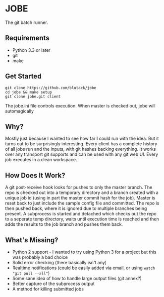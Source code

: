 # JOBE
The git batch runner.

Requirements
------------
* Python 3.3 or later
* git
* make

Get Started
-----------
```
git clone https://github.com/blutack/jobe
cd jobe && make setup
git clone jobe.git client
```

The jobe.ini file controls execution. When master is checked out, jobe will automagically 

Why?
----
Mostly just because I wanted to see how far I could run with the idea.
But it turns out to be surprisingly interesting.
Every client has a complete history of all jobs run and the inputs, with
git hashes backing everything. It works over any transport git supports
and can be used with any git web UI. Every job executes in a clean workspace.

How Does It Work?
-----------------
A git post-receive hook looks for pushes to only the master branch.
The repo is checked out into a temporary directory and a branch created with a unique job id (using in part the master commit hash for the job). Master is reset back to just include the sample config file and committed. The repo is then pushed back, where it is ignored due to multiple branches being present.
A subprocess is started and detached which checks out the repo to a seperate temp directory, waits until execution time is reached and then adds the results to the job branch and pushes them back.

What's Missing?
---------------
* Python 2 support - I wanted to try using Python 3 for a project but this was probably a bad choice
* Solid error checking (there basically isn't any)
* Realtime notifications (could be easily added via email, or using ```watch "git pull --all"```)
* Some sane idea of how to handle large output files (git annex?)
* Better capture of the subprocess output
* A method for killing submitted jobs
